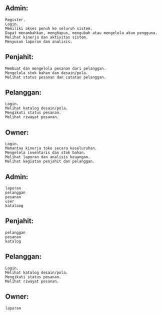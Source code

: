 ## Admin:
    Register.
    Login.
    Memiliki akses penuh ke seluruh sistem.
    Dapat menambahkan, menghapus, mengubah atau mengelola akun pengguna.
    Melihat kinerja dan aktivitas sistem.
    Menyusun laporan dan analisis.

## Penjahit:
    Membuat dan mengelola pesanan dari pelanggan.
    Mengelola stok bahan dan desain/pola.
    Melihat status pesanan dan catatan pelanggan.


## Pelanggan:
    Login.
    Melihat katalog desain/pola.
    Mengikuti status pesanan.
    Melihat riwayat pesanan.

## Owner:
    Login.
    Memantau kinerja toko secara keseluruhan.
    Mengelola inventaris dan stok bahan.
    Melihat laporan dan analisis keuangan.
    Melihat kegiatan penjahit dan pelanggan.


## Admin:
    laporan
    pelanggan
    pesanan
    user
    katalaog

## Penjahit:
    pelanggan
    pesanan
    katalog

## Pelanggan:
    Login.
    Melihat katalog desain/pola.
    Mengikuti status pesanan.
    Melihat riwayat pesanan.

## Owner:
    laporan
